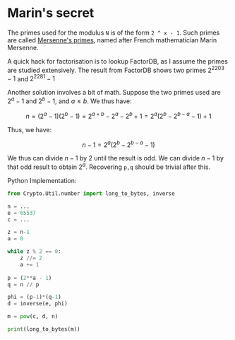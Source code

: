# Marin's secret 

The primes used for the modulus `N` is of the form `2 ^ x - 1`. Such primes are called [Mersenne's primes](https://en.wikipedia.org/wiki/Mersenne_prime), named after French mathematician Marin Mersenne. 

A quick hack for factorisation is to lookup FactorDB, as I assume the primes are studied extensively. The result from FactorDB shows two primes $2^{2203}-1$ and $2^{2281}-1$

Another solution involves a bit of math. Suppose the two primes used are $2 ^ a - 1$ and $2 ^ b - 1$, and $a \leq b$. We thus have: 

$$
n = (2 ^ a - 1)(2 ^ b - 1) = 2 ^ {a + b} - 2 ^ a - 2 ^ b + 1 = 2 ^ a (2 ^ b - 2 ^ {b - a} - 1) + 1
$$

Thus, we have:

$$
n - 1 = 2 ^ a (2 ^ b - 2 ^ {b - a} - 1)
$$

We thus can divide $n - 1$ by 2 until the result is odd. We can divide $n - 1$ by that odd result to obtain $2 ^ a$. Recovering `p,q` should be trivial after this.

Python Implementation: 

```python
from Crypto.Util.number import long_to_bytes, inverse

n = ...
e = 65537
c = ...

z = n-1
a = 0

while z % 2 == 0:
    z //= 2
    a += 1
    
p = (2**a - 1)
q = n // p

phi = (p-1)*(q-1)
d = inverse(e, phi)

m = pow(c, d, n)

print(long_to_bytes(m))
```
